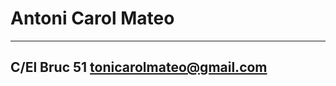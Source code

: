 Antoni Carol Mateo
============
----------------         --------------------------
C/El Bruc 51               tonicarolmateo@gmail.com
--
